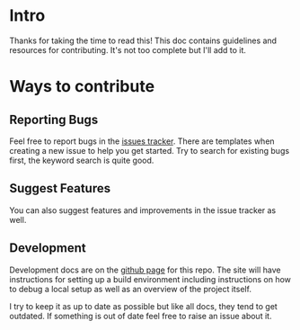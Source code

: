# Intro
Thanks for taking the time to read this!
This doc contains guidelines and resources for contributing. It's not too complete but I'll add to it.

# Ways to contribute
## Reporting Bugs
Feel free to report bugs in the [issues tracker](https://github.com/dsafa/audio-band/issues?q=is%3Aissue+is%3Aopen+sort%3Aupdated-desc). 
There are templates when creating a new issue to help you get started. Try to search for existing bugs first, the keyword search is quite good.

## Suggest Features
You can also suggest features and improvements in the issue tracker as well.

## Development
Development docs are on the [github page](https://dsafa.github.io/audio-band/audioband/development/setup.html) for this repo.
The site will have instructions for setting up a build environment including instructions on how to debug a local setup as well as
an overview of the project itself.

I try to keep it as up to date as possible but like all docs, they tend to get outdated. 
If something is out of date feel free to raise an issue about it.
